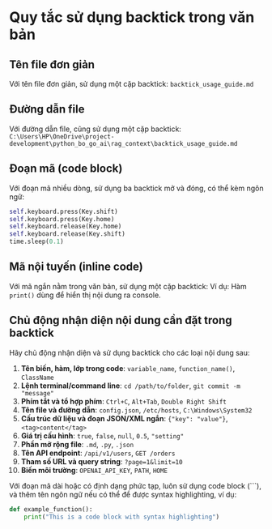 # Quy tắc sử dụng backtick trong văn bản

## Tên file đơn giản

Với tên file đơn giản, sử dụng một cặp backtick:
`backtick_usage_guide.md`

## Đường dẫn file

Với đường dẫn file, cũng sử dụng một cặp backtick:
`C:\Users\HP\OneDrive\project-development\python_bo_go_ai\rag_context\backtick_usage_guide.md`

## Đoạn mã (code block)

Với đoạn mã nhiều dòng, sử dụng ba backtick mở và đóng, có thể kèm ngôn ngữ:

```python
self.keyboard.press(Key.shift)
self.keyboard.press(Key.home)
self.keyboard.release(Key.home)
self.keyboard.release(Key.shift)
time.sleep(0.1)
```

## Mã nội tuyến (inline code)

Với mã ngắn nằm trong văn bản, sử dụng một cặp backtick:
Ví dụ: Hàm `print()` dùng để hiển thị nội dung ra console.

## Chủ động nhận diện nội dung cần đặt trong backtick

Hãy chủ động nhận diện và sử dụng backtick cho các loại nội dung sau:

1. **Tên biến, hàm, lớp trong code**: `variable_name`, `function_name()`, `ClassName`
2. **Lệnh terminal/command line**: `cd /path/to/folder`, `git commit -m "message"`
3. **Phím tắt và tổ hợp phím**: `Ctrl+C`, `Alt+Tab`, `Double Right Shift`
4. **Tên file và đường dẫn**: `config.json`, `/etc/hosts`, `C:\Windows\System32`
5. **Cấu trúc dữ liệu và đoạn JSON/XML ngắn**: `{"key": "value"}`, `<tag>content</tag>`
6. **Giá trị cấu hình**: `true`, `false`, `null`, `0.5`, `"setting"`
7. **Phần mở rộng file**: `.md`, `.py`, `.json`
8. **Tên API endpoint**: `/api/v1/users`, `GET /orders`
9. **Tham số URL và query string**: `?page=1&limit=10`
10. **Biến môi trường**: `OPENAI_API_KEY`, `PATH`, `HOME`

Với đoạn mã dài hoặc có định dạng phức tạp, luôn sử dụng code block (```), và thêm tên ngôn ngữ nếu có thể để được syntax highlighting, ví dụ:

```python
def example_function():
    print("This is a code block with syntax highlighting")
```
